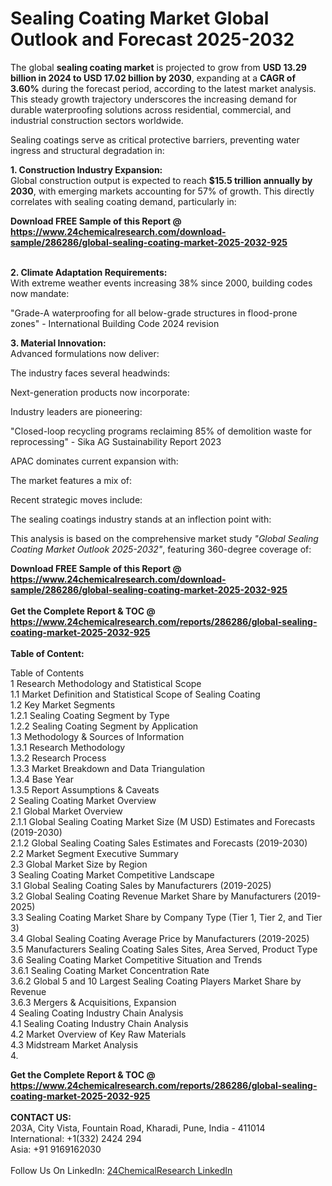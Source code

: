 <h1>Sealing Coating Market Global Outlook and Forecast 2025-2032</h1><p>The global <strong>sealing coating market</strong> is projected to grow from <strong>USD 13.29 billion in 2024 to USD 17.02 billion by 2030</strong>, expanding at a <strong>CAGR of 3.60%</strong> during the forecast period, according to the latest market analysis. This steady growth trajectory underscores the increasing demand for durable waterproofing solutions across residential, commercial, and industrial construction sectors worldwide.</p><p>Sealing coatings serve as critical protective barriers, preventing water ingress and structural degradation in:</p><p><strong>1. Construction Industry Expansion:</strong><br>
Global construction output is expected to reach <strong>$15.5 trillion annually by 2030</strong>, with emerging markets accounting for 57% of growth. This directly correlates with sealing coating demand, particularly in:</p><div><b>Download FREE Sample of this Report @ 
            <a href="https://www.24chemicalresearch.com/download-sample/286286/global-sealing-coating-market-2025-2032-925">
            https://www.24chemicalresearch.com/download-sample/286286/global-sealing-coating-market-2025-2032-925</a></b></div><br><p><strong>2. Climate Adaptation Requirements:</strong><br>
With extreme weather events increasing 38% since 2000, building codes now mandate:</p><p>"Grade-A waterproofing for all below-grade structures in flood-prone zones" - International Building Code 2024 revision</p><p><strong>3. Material Innovation:</strong><br>
Advanced formulations now deliver:</p><p>The industry faces several headwinds:</p><p>Next-generation products now incorporate:</p><p>Industry leaders are pioneering:</p><p>"Closed-loop recycling programs reclaiming 85% of demolition waste for reprocessing" - Sika AG Sustainability Report 2023</p><p>APAC dominates current expansion with:</p><p>The market features a mix of:</p><p>Recent strategic moves include:</p><p>The sealing coatings industry stands at an inflection point with:</p><p>This analysis is based on the comprehensive market study <em>"Global Sealing Coating Market Outlook 2025-2032"</em>, featuring 360-degree coverage of:
</p><div><b>Download FREE Sample of this Report @ 
            <a href="https://www.24chemicalresearch.com/download-sample/286286/global-sealing-coating-market-2025-2032-925">
            https://www.24chemicalresearch.com/download-sample/286286/global-sealing-coating-market-2025-2032-925</a></b></div><br><div><b>Get the Complete Report & TOC @ 
            <a href="https://www.24chemicalresearch.com/reports/286286/global-sealing-coating-market-2025-2032-925">
            https://www.24chemicalresearch.com/reports/286286/global-sealing-coating-market-2025-2032-925</a></b></div><br>
            <b>Table of Content:</b><p>Table of Contents<br />
1 Research Methodology and Statistical Scope<br />
1.1 Market Definition and Statistical Scope of Sealing Coating<br />
1.2 Key Market Segments<br />
1.2.1 Sealing Coating Segment by Type<br />
1.2.2 Sealing Coating Segment by Application<br />
1.3 Methodology & Sources of Information<br />
1.3.1 Research Methodology<br />
1.3.2 Research Process<br />
1.3.3 Market Breakdown and Data Triangulation<br />
1.3.4 Base Year<br />
1.3.5 Report Assumptions & Caveats<br />
2 Sealing Coating Market Overview<br />
2.1 Global Market Overview<br />
2.1.1 Global Sealing Coating Market Size (M USD) Estimates and Forecasts (2019-2030)<br />
2.1.2 Global Sealing Coating Sales Estimates and Forecasts (2019-2030)<br />
2.2 Market Segment Executive Summary<br />
2.3 Global Market Size by Region<br />
3 Sealing Coating Market Competitive Landscape<br />
3.1 Global Sealing Coating Sales by Manufacturers (2019-2025)<br />
3.2 Global Sealing Coating Revenue Market Share by Manufacturers (2019-2025)<br />
3.3 Sealing Coating Market Share by Company Type (Tier 1, Tier 2, and Tier 3)<br />
3.4 Global Sealing Coating Average Price by Manufacturers (2019-2025)<br />
3.5 Manufacturers Sealing Coating Sales Sites, Area Served, Product Type<br />
3.6 Sealing Coating Market Competitive Situation and Trends<br />
3.6.1 Sealing Coating Market Concentration Rate<br />
3.6.2 Global 5 and 10 Largest Sealing Coating Players Market Share by Revenue<br />
3.6.3 Mergers & Acquisitions, Expansion<br />
4 Sealing Coating Industry Chain Analysis<br />
4.1 Sealing Coating Industry Chain Analysis<br />
4.2 Market Overview of Key Raw Materials<br />
4.3 Midstream Market Analysis<br />
4.</p><div><b>Get the Complete Report & TOC @ 
            <a href="https://www.24chemicalresearch.com/reports/286286/global-sealing-coating-market-2025-2032-925">
            https://www.24chemicalresearch.com/reports/286286/global-sealing-coating-market-2025-2032-925</a></b></div><br><b>CONTACT US:</b><br>
            203A, City Vista, Fountain Road, Kharadi, Pune, India - 411014<br>
            International: +1(332) 2424 294<br>
            Asia: +91 9169162030 <br><br>
            Follow Us On LinkedIn: <a href="https://www.linkedin.com/company/24chemicalresearch/">24ChemicalResearch LinkedIn</a>
